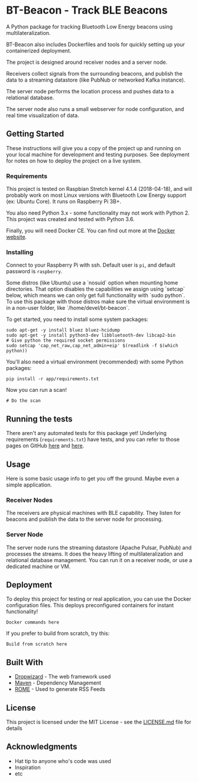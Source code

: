 # BT-Beacon - Track BLE Beacons

A Python package for tracking Bluetooth Low Energy beacons using multilateralization.

BT-Beacon also includes Dockerfiles and tools for quickly setting up your containerized deployment.

The project is designed around receiver nodes and a server node. 

Receivers collect signals from the surrounding beacons, and publish the data to a streaming datastore (like PubNub or 
networked Kafka instance). 

The server node performs the location process and pushes data to a relational database. 

The server node also runs a small webserver for node configuration, and real time visualization of data. 

## Getting Started

These instructions will give you a copy of the project up and running on your local machine for development and testing
purposes. See deployment for notes on how to deploy the project on a live system.

### Requirements

This project is tested on Raspbian Stretch kernel 4.1.4 (2018-04-18), and will probably work on most Linux versions with
Bluetooth Low Energy support (ex: Ubuntu Core). It runs on Raspberry Pi 3B+.

You also need Python 3.x - some functionality may not work with Python 2. This project was created and tested with 
Python 3.6.

Finally, you will need Docker CE. You can find out more at the [Docker website](https://www.docker.com).

### Installing

Connect to your Raspberry Pi with ssh. Default user is `pi`, and default password is `raspberry`.

<aside class="notice">
Some distros (like Ubuntu) use a `nosuid` option when mounting home directories. That option disables the capabilities
we assign using `setcap` below, which means we can only get full functionality with `sudo python`. To use this package
with those distros make sure the virtual environment is in a non-user folder, like `/home/devel/bt-beacon`. 
</aside>

To get started, you need to install some system packages:

```
sudo apt-get -y install bluez bluez-hcidump
sudo apt-get -y install python3-dev libbluetooth-dev libcap2-bin
# Give python the required socket permissions
sudo setcap 'cap_net_raw,cap_net_admin+eip' $(readlink -f $(which python))
```

You'll also need a virtual environment (recommended) with some Python packages:

```
pip install -r app/requirements.txt
```

Now you can run a scan!

~~~
# Do the scan
~~~

## Running the tests

There aren't any automated tests for this package yet! Underlying requirements (`requirements.txt`) have tests, and you 
can refer to those pages on GitHub [here](https://www.github.com) and [here](https://www.github.com).

## Usage

Here is some basic usage info to get you off the ground. Maybe even a simple application.

### Receiver Nodes

The receivers are physical machines with BLE capability. They listen for beacons and publish the data to the server
node for processing.

### Server Node

The server node runs the streaming datastore (Apache Pulsar, PubNub) and processes the streams. It does the heavy
lifting of multilateralization and relational database management. You can run it on a receiver node, or use a 
dedicated machine or VM.

## Deployment

To deploy this project for testing or real application, you can use the Docker configuration files. This deploys
preconfigured containers for instant functionality!

```
Docker commands here
```

If you prefer to build from scratch, try this:

```
Build from scratch here
```

## Built With

* [Dropwizard](http://www.dropwizard.io/1.0.2/docs/) - The web framework used
* [Maven](https://maven.apache.org/) - Dependency Management
* [ROME](https://rometools.github.io/rome/) - Used to generate RSS Feeds

## License

This project is licensed under the MIT License - see the [LICENSE.md](LICENSE.md) file for details

## Acknowledgments

* Hat tip to anyone who's code was used
* Inspiration
* etc

